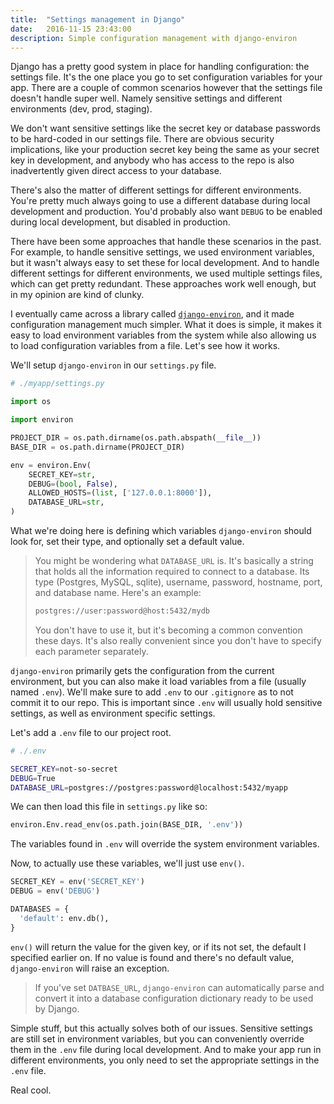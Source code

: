 ```yaml
---
title:  "Settings management in Django"
date:   2016-11-15 23:43:00
description: Simple configuration management with django-environ
---
```


Django has a pretty good system in place for handling configuration: the settings file. It's the one place you go to set configuration variables for your app. There are a couple of common scenarios however that the settings file doesn't handle super well. Namely sensitive settings and different environments (dev, prod, staging).

We don't want sensitive settings like the secret key or database passwords to be hard-coded in our settings file. There are obvious security implications, like your production secret key being the same as your secret key in development, and anybody who has access to the repo is also inadvertently given direct access to your database.

There's also the matter of different settings for different environments. You're pretty much always going to use a different database during local development and production. You'd probably also want `DEBUG` to be enabled during local development, but disabled in production.

There have been some approaches that handle these scenarios in the past. For example, to handle sensitive settings, we used environment variables, but it wasn't always easy to set these for local development. And to handle different settings for different environments, we used multiple settings files, which can get pretty redundant. These approaches work well enough, but in my opinion are kind of clunky.

I eventually came across a library called [`django-environ`](https://github.com/joke2k/django-environ), and it made configuration management much simpler. What it does is simple, it makes it easy to load environment variables from the system while also allowing us to load configuration variables from a file. Let's see how it works.

We'll setup `django-environ` in our `settings.py` file.

~~~ python
# ./myapp/settings.py

import os

import environ

PROJECT_DIR = os.path.dirname(os.path.abspath(__file__))
BASE_DIR = os.path.dirname(PROJECT_DIR)

env = environ.Env(
    SECRET_KEY=str,
    DEBUG=(bool, False),
    ALLOWED_HOSTS=(list, ['127.0.0.1:8000']),
    DATABASE_URL=str,
)

~~~

What we're doing here is defining which variables `django-environ` should look for, set their type, and optionally set a default value.

> You might be wondering what `DATABASE_URL` is. It's basically a string that holds all the information required to connect to a database. Its type (Postgres, MySQL, sqlite), username, password, hostname, port, and database name. Here's an example:
>
> ~~~ bash
> postgres://user:password@host:5432/mydb
> ~~~
>
> You don't have to use it, but it's becoming a common convention these days. It's also really convenient since you don't have to specify each parameter separately.

`django-environ` primarily gets the configuration from the current environment, but you can also make it load variables from a file (usually named `.env`). We'll make sure to add `.env` to our `.gitignore` as to not commit it to our repo. This is important since `.env` will usually hold sensitive settings, as well as environment specific settings.

Let's add a `.env` file to our project root.

~~~ bash
# ./.env

SECRET_KEY=not-so-secret
DEBUG=True
DATABASE_URL=postgres://postgres:password@localhost:5432/myapp
~~~

We can then load this file in `settings.py` like so:

~~~ python
environ.Env.read_env(os.path.join(BASE_DIR, '.env'))
~~~

The variables found in `.env` will override the system environment variables.

Now, to actually use these variables, we'll just use `env()`.

~~~ python
SECRET_KEY = env('SECRET_KEY')
DEBUG = env('DEBUG')

DATABASES = {
  'default': env.db(),
}
~~~

`env()` will return the value for the given key, or if its not set, the default I specified earlier on. If no value is found and there's no default value, `django-environ` will raise an exception.

> If you've set `DATBASE_URL`, `django-environ`  can automatically parse and convert it into a database configuration dictionary ready to be used by Django.

Simple stuff, but this actually solves both of our issues. Sensitive settings are still set in environment variables, but you can conveniently override them in the `.env` file during local development. And to make your app run in different environments, you only need to set the appropriate settings in the `.env` file.

Real cool.

